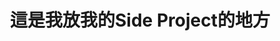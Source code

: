 ---
title: "這是我放我的Side Project的地方"
description: "Learn about some of my projects."
cascade:
  showReadingTime: false
---